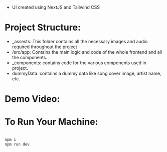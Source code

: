 - UI created using NextJS and Tailwind CSS

# Project Structure:

- _assests: This folder contains all the necessary images and audio required throughout the project
- /src/app: Contains the main logic and code of the whole frontend and all the components.
- _components: contains code for the various components used in project.
- dummyData: contains a dummy data like song cover image, artist name, etc.

# Demo Video: 


# To Run Your Machine:

```bash

npm i
npm run dev

```


